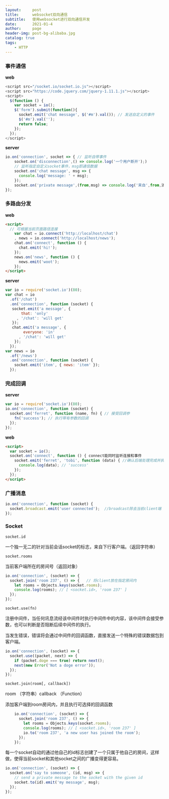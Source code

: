 ```yaml
---
layout:     post
title:      websocket双向通信
subtitle:   使用websocket进行双向通信开发
date:       2021-01-4
author:     page
header-img: post-bg-alibaba.jpg
catalog: true
tags:
    - HTTP
---
```


### 事件通信

**web**

```js
<script src="/socket.io/socket.io.js"></script>
<script src="https://code.jquery.com/jquery-1.11.1.js"></script>
<script>
  $(function () {
    var socket = io();
    $('form').submit(function(){
      socket.emit('chat message', $('#m').val()); // 发送自定义的事件
      $('#m').val('');
      return false;
    });
  });
</script>
```

**server**

```js
io.on('connection', socket => { // 监听自带事件
    socket.on('disconnection',() => console.log('一个用户断开');)
    // 监听指定自定义socket事件，msg即通信数据
    socket.on('chat message', msg => {
      console.log('message: ' + msg);
    });
    socket.on('private message',(from,msg) => console.log('来自',from,消息,msg))
});
```

### 多路由分发

**web**

```html
<script>
  // 可根据当前页面路径连接
    var chat = io.connect('http://localhost/chat')
    , news = io.connect('http://localhost/news');
    chat.on('connect', function () {
      chat.emit('hi!');
    });
    news.on('news', function () {
      news.emit('woot');
    });
</script>
```

**server**

```js
var io = require('socket.io')(80);
var chat = io
  .of('/chat')
  .on('connection', function (socket) {
   socket.emit('a message', {
       that: 'only'
     , '/chat': 'will get'
   });
   chat.emit('a message', {
        everyone: 'in'
      , '/chat': 'will get'
    });
  });
var news = io
  .of('/news')
  .on('connection', function (socket) {
    socket.emit('item', { news: 'item' });
  });
```

### 完成回调

**server**

```js
var io = require('socket.io')(80);
io.on('connection', function (socket) {
  socket.on('ferret', function (name, fn) { // 接受回调参
    fn('success'); // 执行带有参数的回调
  });
});
```

**web**

```html
<script>
  var socket = io();
  socket.on('connect', function () { connect能同时监听连接和事件
    socket.emit('ferret', 'tobi', function (data) { //确认后端处理完成并执行回调
      console.log(data); // 'success'
    });
  });
</script>
```

### 广播消息

```js
io.on('connection', function (socket) {
  socket.broadcast.emit('user connected');  //broadcast除去当前client端
});
```

### Socket

`socket.id`

一个独一无二的针对当前会话socket的标志，来自下行客户端。（返回字符串）

`socket.rooms`

当前客户端所在的房间号（返回对象）

```js
io.on('connection', (socket) => {
  socket.join('room 237', () => {   // 将client放在指定房间内
    let rooms = Objects.keys(socket.rooms);
    console.log(rooms); // [ <socket.id>, 'room 237' ]
  });
});
```

`socket.use(fn)`

注册中间件，当任何讯息流经该中间件时执行中间件中的内容，该中间件会接受参数，也可以判断是否阻断后续中间件的执行。

当发生错误，错误将会通过中间件的回调函数，直接发送一个特殊的错误数据包到客户端。

```js
io.on('connection', (socket) => {
  socket.use((packet, next) => {
    if (packet.doge === true) return next();
    next(new Error('Not a doge error'));
  });
});
```

`socket.join(room[, callback])`

room （字符串）callback （Function）

添加客户端到room房间内，并且执行可选择的回调函数

```js
    io.on('connection', (socket) => {
      socket.join('room 237', () => {
        let rooms = Objects.keys(socket.rooms);
        console.log(rooms); // [ <socket.id>, 'room 237' ]
        io.to('room 237', 'a new user has joined the room'); 
      });
    });
```

每一个socket自动的通过他自己的id标志创建了一个只属于他自己的房间，这样做，使得当前socket和其他socket之间的广播变得更容易。

```js
io.on('connection', (socket) => {
  socket.on('say to someone', (id, msg) => {
    // send a private message to the socket with the given id
    socket.to(id).emit('my message', msg);
  });
});
```
